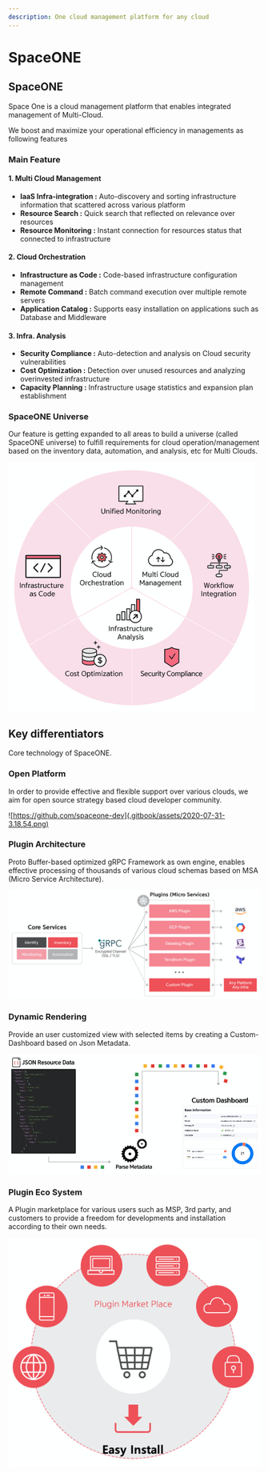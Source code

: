 ```yaml
---
description: One cloud management platform for any cloud
---
```


# SpaceONE

## SpaceONE

Space One is a cloud management platform that enables integrated management of Multi-Cloud.

 We boost and maximize your operational efficiency in managements as following features



### Main Feature

#### 1. Multi Cloud Management

* **IaaS Infra-integration :** Auto-discovery and sorting infrastructure information that scattered across various platform
* **Resource Search :** Quick search that reflected on relevance over resources
* **Resource Monitoring :** Instant connection for resources status that connected to infrastructure

#### 2. Cloud Orchestration

* **Infrastructure as Code :** Code-based infrastructure configuration management
* **Remote Command :** Batch command execution over multiple remote servers 
* **Application Catalog :** Supports easy installation on applications such as Database and Middleware

#### **3. Infra. Analysis**

* **Security Compliance :** Auto-detection and analysis on Cloud security vulnerabilities
* **Cost Optimization :** Detection over unused resources and analyzing overinvested infrastructure
* **Capacity Planning :** Infrastructure usage statistics and expansion plan establishment



### SpaceONE Universe

Our feature is getting expanded to all areas to build a universe \(called SpaceONE universe\) to fulfill requirements for cloud operation/management based on the inventory data, automation, and analysis, etc for Multi Clouds. 

![](.gitbook/assets/2020-07-31-11.19.50.png)

## Key differentiators

Core technology of SpaceONE.



### Open Platform

In order to provide effective and flexible support over various clouds, we aim for open source strategy based cloud developer community.

![https://github.com/spaceone-dev](.gitbook/assets/2020-07-31-3.18.54.png)



### Plugin Architecture

Proto Buffer-based optimized gRPC Framework as own engine, enables effective processing of thousands of various cloud schemas based on MSA \(Micro Service Architecture\).

![](.gitbook/assets/2020-07-31-3.23.50.png)

### 

### Dynamic Rendering

Provide an user customized view with selected items by creating a Custom-Dashboard based on Json Metadata.

![](.gitbook/assets/2020-07-31-3.25.39.png)

### 

### Plugin Eco System

A Plugin marketplace for various users such as MSP, 3rd party, and customers to provide a freedom for developments and installation according to their own needs.

![](.gitbook/assets/2020-07-31-3.29.34.png)

   





